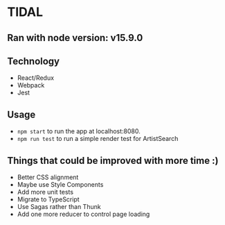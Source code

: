 # TIDAL

## Ran with node version: v15.9.0

## Technology

* React/Redux
* Webpack
* Jest

## Usage

* `npm start` to run the app at localhost:8080.
* `npm run test` to run a simple render test for ArtistSearch

## Things that could be improved with more time :)

* Better CSS alignment
* Maybe use Style Components
* Add more unit tests
* Migrate to TypeScript
* Use Sagas rather than Thunk
* Add one more reducer to control page loading